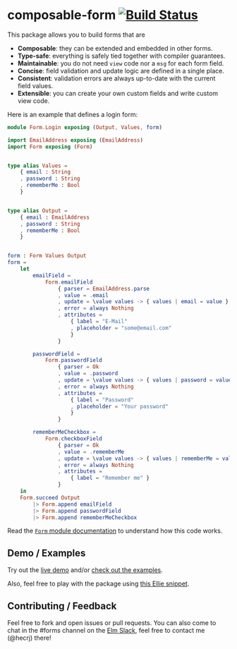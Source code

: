 # composable-form [![Build Status](https://travis-ci.org/hecrj/composable-form.svg?branch=master)](https://travis-ci.org/hecrj/composable-form)

This package allows you to build forms that are

  * **Composable**: they can be extended and embedded in other forms.
  * **Type-safe**: everything is safely tied together with compiler guarantees.
  * **Maintainable**: you do not need `view` code nor a `msg` for each form field.
  * **Concise**: field validation and update logic are defined in a single place.
  * **Consistent**: validation errors are always up-to-date with the current field values.
  * **Extensible**: you can create your own custom fields and write custom view code.

Here is an example that defines a login form:

```elm
module Form.Login exposing (Output, Values, form)

import EmailAddress exposing (EmailAddress)
import Form exposing (Form)


type alias Values =
    { email : String
    , password : String
    , rememberMe : Bool
    }


type alias Output =
    { email : EmailAddress
    , password : String
    , rememberMe : Bool
    }


form : Form Values Output
form =
    let
        emailField =
            Form.emailField
                { parser = EmailAddress.parse
                , value = .email
                , update = \value values -> { values | email = value }
                , error = always Nothing
                , attributes =
                    { label = "E-Mail"
                    , placeholder = "some@email.com"
                    }
                }

        passwordField =
            Form.passwordField
                { parser = Ok
                , value = .password
                , update = \value values -> { values | password = value }
                , error = always Nothing
                , attributes =
                    { label = "Password"
                    , placeholder = "Your password"
                    }
                }

        rememberMeCheckbox =
            Form.checkboxField
                { parser = Ok
                , value = .rememberMe
                , update = \value values -> { values | rememberMe = value }
                , error = always Nothing
                , attributes =
                    { label = "Remember me" }
                }
    in
    Form.succeed Output
        |> Form.append emailField
        |> Form.append passwordField
        |> Form.append rememberMeCheckbox

```

Read the [`Form` module documentation][form-docs] to understand how this code works.

[form-docs]: http://package.elm-lang.org/packages/hecrj/composable-form/latest/Form
[ellie-example]: https://ellie-app.com/3Q3ydLznQRra1

## Demo / Examples

Try out the [live demo](https://hecrj.github.io/composable-form) and/or
[check out the examples](https://github.com/hecrj/composable-form/tree/master/examples/src/Page).

Also, feel free to play with the package using [this Ellie snippet][ellie-example].

## Contributing / Feedback

Feel free to fork and open issues or pull requests. You can also come to chat in
the #forms channel on the [Elm Slack][elm-slack], feel free to contact me (@hecrj) there!

[elm-slack]: https://elmlang.herokuapp.com
